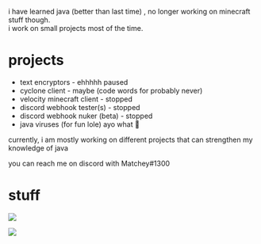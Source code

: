 i have learned java (better than last time) , no longer working on minecraft stuff though.<br />
i work on small projects most of the time.

# projects
- text encryptors - ehhhhh paused
- cyclone client - maybe (code words for probably never)
- velocity minecraft client - stopped
- discord webhook tester(s) - stopped
- discord webhook nuker (beta) - stopped
- java viruses (for fun lole) ayo what 🤨

currently, i am mostly working on different projects that can strengthen my knowledge of java

you can reach me on discord with Matchey#1300

# stuff
<img src ="https://github-readme-stats.vercel.app/api?username=matcheygradient&&show_icons=true&title_color=ffffff&icon_color=bb2acf&text_color=75EEB2&bg_color=193549">

![](https://komarev.com/ghpvc/?username=MatcheyGradient)
